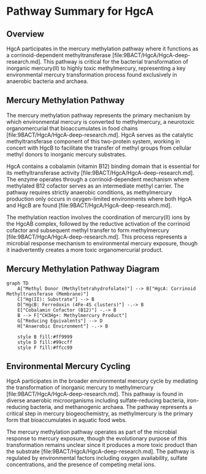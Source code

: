 # Pathway Summary for HgcA

## Overview
HgcA participates in the mercury methylation pathway where it functions as a corrinoid-dependent methyltransferase [file:9BACT/HgcA/HgcA-deep-research.md]. This pathway is critical for the bacterial transformation of inorganic mercury(II) to highly toxic methylmercury, representing a key environmental mercury transformation process found exclusively in anaerobic bacteria and archaea.

## Mercury Methylation Pathway
The mercury methylation pathway represents the primary mechanism by which environmental mercury is converted to methylmercury, a neurotoxic organomercurial that bioaccumulates in food chains [file:9BACT/HgcA/HgcA-deep-research.md]. HgcA serves as the catalytic methyltransferase component of this two-protein system, working in concert with HgcB to facilitate the transfer of methyl groups from cellular methyl donors to inorganic mercury substrates.

HgcA contains a cobalamin (vitamin B12) binding domain that is essential for its methyltransferase activity [file:9BACT/HgcA/HgcA-deep-research.md]. The enzyme operates through a corrinoid-dependent mechanism where methylated B12 cofactor serves as an intermediate methyl carrier. The pathway requires strictly anaerobic conditions, as methylmercury production only occurs in oxygen-limited environments where both HgcA and HgcB are found [file:9BACT/HgcA/HgcA-deep-research.md].

The methylation reaction involves the coordination of mercury(II) ions by the HgcAB complex, followed by the reductive activation of the corrinoid cofactor and subsequent methyl transfer to form methylmercury [file:9BACT/HgcA/HgcA-deep-research.md]. This process represents a microbial response mechanism to environmental mercury exposure, though it inadvertently creates a more toxic organomercurial product.

## Mercury Methylation Pathway Diagram

```mermaid
graph TD
    A["Methyl Donor (Methyltetrahydrofolate)"] --> B["HgcA: Corrinoid Methyltransferase (Membrane)"]
    C["Hg(II): Substrate"] --> B
    D["HgcB: Ferredoxin (4Fe-4S clusters)"] -.-> B
    E["Cobalamin Cofactor (B12)"] -.-> B
    B --> F["CH3Hg+: Methylmercury Product"]
    G["Reducing Equivalents"] --> D
    H["Anaerobic Environment"] -.-> B

    style B fill:#ff9999
    style D fill:#99ccff
    style F fill:#ffcc99
```

## Environmental Mercury Cycling
HgcA participates in the broader environmental mercury cycle by mediating the transformation of inorganic mercury to methylmercury [file:9BACT/HgcA/HgcA-deep-research.md]. This pathway is found in diverse anaerobic microorganisms including sulfate-reducing bacteria, iron-reducing bacteria, and methanogenic archaea. The pathway represents a critical step in mercury biogeochemistry, as methylmercury is the primary form that bioaccumulates in aquatic food webs.

The mercury methylation pathway operates as part of the microbial response to mercury exposure, though the evolutionary purpose of this transformation remains unclear since it produces a more toxic product than the substrate [file:9BACT/HgcA/HgcA-deep-research.md]. The pathway is regulated by environmental factors including oxygen availability, sulfate concentrations, and the presence of competing metal ions.